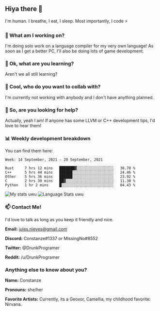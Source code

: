 ## Hiya there 👋

I'm human. I breathe, I eat, I sleep. Most importantly, I code ⚡️

### 🔭 What am I working on?

I'm doing solo work on a language compiler for my very own language! As soon as I get a better PC, I'll also be doing lots of game development.

### 🌱 Ok, what are you learning?

Aren't we all still learning?

### 👯 Cool, who do you want to collab with?

I'm currently not working with anybody and I don't have anything planned.

### 🤔 So, are you looking for help?

Actually, yeah I am! If anyone has some LLVM or C++ development tips, I'd love to hear them!

### 📊 Weekly development breakdown

You can find them here:

<!--START_SECTION:waka-->
```text
Week: 14 September, 2021 - 20 September, 2021

Rust     7 hrs 12 mins   ███████▓░░░░░░░░░░░░░░░░░   30.70 % 
C++      5 hrs 44 mins   ██████░░░░░░░░░░░░░░░░░░░   24.46 % 
Other    5 hrs 36 mins   ██████░░░░░░░░░░░░░░░░░░░   23.92 % 
C        2 hrs 39 mins   ██▓░░░░░░░░░░░░░░░░░░░░░░   11.30 % 
Python   1 hr 2 mins     █░░░░░░░░░░░░░░░░░░░░░░░░   04.43 % 
```
<!--END_SECTION:waka-->
<!-- ![Constanze's wakatime stats](https://github-readme-stats.vercel.app/api/wakatime?username=constanze) -->

![My stats uwu](https://github-readme-stats.vercel.app/api?username=cstanze&show_icons=true&theme=onedark)
![Language Stats uwu](https://github-readme-stats.vercel.app/api/top-langs/?username=cstanze&layout=compact&theme=onedark)

### 📫 Contact Me!

I'd love to talk as long as you keep it friendly and nice.

**Email:** jules.nieves@gmail.com

**Discord:** Constanze#1337 *or* MissingNo#8552

**Twitter:** @DrunkProgramer

**Reddit:** /u/DrunkProgramer

### Anything else to know about you?

**Name:** Constanze

**Pronouns:** she/her

**Favorite Artists:** Currently, its a Geoxor, Camellia, my childhood favorite: Nirvana.
